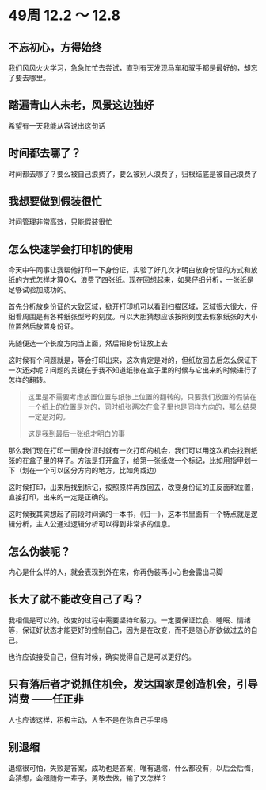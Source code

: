 # 49周 12.2 ～ 12.8

## 不忘初心，方得始终

我们风风火火学习，急急忙忙去尝试，直到有天发现马车和驭手都是最好的，却忘了要去哪里。

## 踏遍青山人未老，风景这边独好

希望有一天我能从容说出这句话

## 时间都去哪了？

时间都去哪了？要么被自己浪费了，要么被别人浪费了，归根结底是被自己浪费了

## 我想要做到假装很忙

时间管理非常高效，只能假装很忙

## 怎么快速学会打印机的使用

今天中午同事让我帮他打印一下身份证，实验了好几次才明白放身份证的方式和放纸的方式怎样才算OK，浪费了四张纸。现在回想起来，如果仔细分析，一张纸是足够试验加成功的。

首先分析放身份证的大致区域，掀开打印机可以看到扫描区域，区域很大很大，仔细看周围是有各种纸张型号的刻度。可以大胆猜想应该按照刻度去假象纸张的大小位置然后放置身份证。

先随便选一个长度方向当上面，然后把身份证放上去

这时候有个问题就是，等会打印出来，这次肯定是对的，但纸放回去后怎么保证下一次还对呢？问题的关键在于我不知道纸张在盒子里的时候与它出来的时候进行了怎样的翻转。

> 这里是不需要考虑放置位置与纸张上位置的翻转的，只要我们放置的假装在一个纸上的位置是对的，同时纸张两次在盒子里也是同样方向的，那么结果一定是对的。
> 
> 这是我到最后一张纸才明白的事

那么我们现在打印一面身份证时就有一次打印的机会，我们可以用这次机会找到纸张的在盒子里的样子。方法是打开盒子，给第一张纸做一个标记，比如用指甲划一下（划在一个可以区分方向的地方，比如角或边）

这时候打印，出来后找到标记，按照原样再放回去，改变身份证的正反面和位置，直接打印，出来的一定是正确的。

这时候我其实想起了前段时间读的一本书，《归一》，这本书里面有一个特点就是逻辑分析，主人公通过逻辑分析可以得到非常多的信息。

## 怎么伪装呢？

内心是什么样的人，就会表现到外在来，你再伪装再小心也会露出马脚

## 长大了就不能改变自己了吗？

我相信是可以的。改变的过程中需要坚持和毅力。一定要保证饮食、睡眠、情绪等，保证好状态才能更好的控制自己，因为是在改变，而不是随心所欲做过去的自己。

也许应该接受自己，但有时候，确实觉得自己是可以更好的。

## 只有落后者才说抓住机会，发达国家是创造机会，引导消费 ——任正非

人也应该这样，积极主动，人生不是在你自己手里吗

## 别退缩

退缩很可怕，失败是答案，成功也是答案，唯有退缩，什么都没有，以后会后悔，会猜想，会跟随你一辈子。勇敢去做，输了又怎样？
